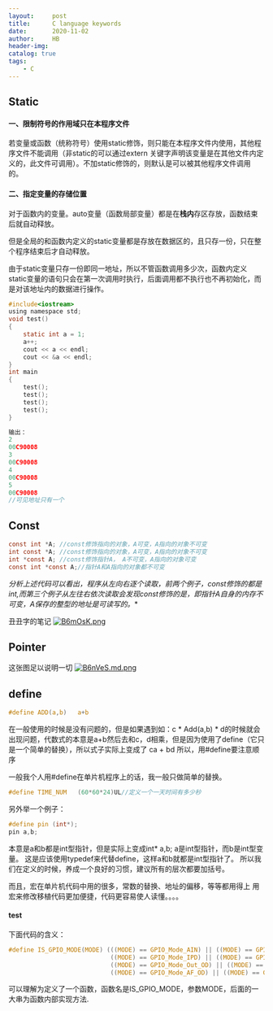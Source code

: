 ```yaml
---
layout:     post
title:      C language keywords
date:       2020-11-02
author:     HB
header-img:
catalog: true
tags:
    - C
---
```


## Static

#### 一、限制符号的作用域只在本程序文件
若变量或函数（统称符号）使用static修饰，则只能在本程序文件内使用，其他程序文件不能调用（非static的可以通过extern 关键字声明该变量是在其他文件内定义的，此文件可调用）。不加static修饰的，则默认是可以被其他程序文件调用的。


#### 二、指定变量的存储位置
对于函数内的变量。auto变量（函数局部变量）都是在**栈内**存区存放，函数结束后就自动释放。

但是全局的和函数内定义的static变量都是存放在数据区的，且只存一份，只在整个程序结束后才自动释放。

由于static变量只存一份即同一地址，所以不管函数调用多少次，函数内定义static变量的语句只会在第一次调用时执行，后面调用都不执行也不再初始化，而是对该地址内的数据进行操作。
```c
#include<iostream>
using namespace std;
void test()
{
    static int a = 1;
    a++;
    cout << a << endl;
    cout << &a << endl;
}
int main
{
    test();
    test();
    test();
    test();
}

输出：
2
00C90008
3
00C90008
4
00C90008
5
00C90008
//可见地址只有一个
```



## Const
```c
const int *A; //const修饰指向的对象，A可变，A指向的对象不可变
int const *A; //const修饰指向的对象，A可变，A指向的对象不可变
int *const A; //const修饰指针A， A不可变，A指向的对象可变
const int *const A;//指针A和A指向的对象都不可变
```
**分析上述代码可以看出，程序从左向右逐个读取，前两个例子，const修饰的都是int,而第三个例子从左往右依次读取会发现const修饰的是*，即指针A自身的内存不可变，A保存的整型的地址是可读写的。**

丑丑字的笔记
[![B6mOsK.png](https://s1.ax1x.com/2020/11/03/B6mOsK.png)](https://imgchr.com/i/B6mOsK)

## Pointer
这张图足以说明一切
[![B6nVeS.md.png](https://s1.ax1x.com/2020/11/03/B6nVeS.md.png)](https://imgchr.com/i/B6nVeS)

## define
```c
#define ADD(a,b)   a+b
```
在一般使用的时候是没有问题的，但是如果遇到如：c * Add(a,b) * d的时候就会出现问题，代数式的本意是a+b然后去和c，d相乘，但是因为使用了define（它只是一个简单的替换），所以式子实际上变成了 ca + bd 所以，用#define要注意顺序

一般我个人用#define在单片机程序上的话，我一般只做简单的替换。
```c
#define TIME_NUM   (60*60*24)UL//定义一个一天时间有多少秒
```
另外举一个例子：
```c
#define pin (int*);
pin a,b;
```
本意是a和b都是int型指针，但是实际上变成int* a,b;
a是int型指针，而b是int型变量。
这是应该使用typedef来代替define，这样a和b就都是int型指针了。
所以我们在定义的时候，养成一个良好的习惯，建议所有的层次都要加括号。

而且，宏在单片机代码中用的很多，常数的替换、地址的偏移，等等都用得上
用宏来修改移植代码更加便捷，代码更容易使人读懂。。。。

#### test
下面代码的含义：
```c
#define IS_GPIO_MODE(MODE) (((MODE) == GPIO_Mode_AIN) || ((MODE) == GPIO_Mode_IN_FLOATING) || \
                            ((MODE) == GPIO_Mode_IPD) || ((MODE) == GPIO_Mode_IPU) || \
                            ((MODE) == GPIO_Mode_Out_OD) || ((MODE) == GPIO_Mode_Out_PP) || \
                            ((MODE) == GPIO_Mode_AF_OD) || ((MODE) == GPIO_Mode_AF_PP))
```

可以理解为定义了一个函数，函数名是IS_GPIO_MODE，参数MODE，后面的一大串为函数内部实现方法.
